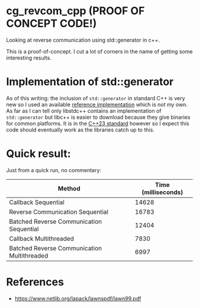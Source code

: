 # cg_revcom_cpp (PROOF OF CONCEPT CODE!)
Looking at reverse communication using std::generator in c++.

This is a proof-of-concept. I cut a lot of corners in the name of getting some interesting results.

# Implementation of std::generator

As of this writing: the inclusion of `std::generator` in standard C++ is very new so I used an
available [reference implementation](https://github.com/lewissbaker/generator) which is *not* 
my own. As far as I can tell only libstdc++ contains an implementation of `std::generator`
but libc++ is easier to download because they give binaries for common platforms. It is
in the [C++23 standard](https://en.cppreference.com/w/cpp/coroutine/generator) however 
so I expect this code should eventually work as the libraries catch up to this.


# Quick result:

Just from a quick run, no commentary:


| Method                                   | Time (milliseconds) |
|------------------------------------------|---------------------|
| Callback Sequential                      | 14628               |
| Reverse Communication Sequential         | 16783               |
| Batched Reverse Communication Sequential | 12404               |
| Callback Multithreaded                   | 7830                |
| Batched Reverse Communication Multithreaded | 6997             |

# References

 * https://www.netlib.org/lapack/lawnspdf/lawn99.pdf
